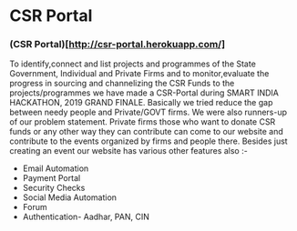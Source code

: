 # CSR Portal

### (CSR Portal)[http://csr-portal.herokuapp.com/]
To identify,connect and list projects and programmes of the State Government, Individual and Private Firms and to monitor,evaluate the progress in sourcing and channelizing the CSR Funds to the projects/programmes we have made a CSR-Portal during SMART INDIA HACKATHON, 2019 GRAND FINALE.
Basically we tried reduce the gap between needy people and Private/GOVT firms. We were also runners-up of our problem statement.
Private firms those who want to donate CSR funds or any other way they can contribute can come to our website and contribute to the events organized by firms and people there.
Besides just creating an event our website has various other features also :-
-  Email Automation
-  Payment Portal
-  Security Checks
-  Social Media Automation
-  Forum
-  Authentication- Aadhar, PAN, CIN
